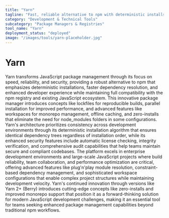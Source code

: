 ```yaml
---
title: "Yarn"
tagline: "Fast, reliable alternative to npm with deterministic installs"
category: "Development & Technical Tools"
subcategory: "Package Managers & Registries"
tool_name: "Yarn"
deployment_status: "deployed"
image: "/images/tools/yarn-placeholder.jpg"
---
```


# Yarn

Yarn transforms JavaScript package management through its focus on speed, reliability, and security, providing a robust alternative to npm that emphasizes deterministic installations, faster dependency resolution, and enhanced developer experience while maintaining full compatibility with the npm registry and existing JavaScript ecosystem. This innovative package manager introduces concepts like lockfiles for reproducible builds, parallel installation for improved performance, and advanced features like workspaces for monorepo management, offline caching, and zero-installs that eliminate the need for node_modules folders in some configurations. Yarn's architecture prioritizes consistency across development environments through its deterministic installation algorithm that ensures identical dependency trees regardless of installation order, while its enhanced security features include automatic license checking, integrity verification, and comprehensive audit capabilities that help teams maintain secure and compliant codebases. The platform excels in enterprise development environments and large-scale JavaScript projects where build reliability, team collaboration, and performance optimization are critical, offering advanced features like plug'n'play module resolution, constraint-based dependency management, and sophisticated workspace configurations that enable complex project structures while maintaining development velocity. Yarn's continued innovation through versions like Yarn 2+ (Berry) introduces cutting-edge concepts like zero-installs and improved monorepo support that position it as a forward-thinking solution for modern JavaScript development challenges, making it an essential tool for teams seeking enhanced package management capabilities beyond traditional npm workflows.